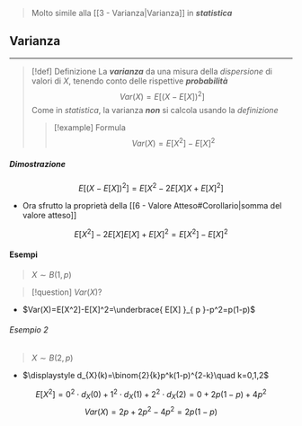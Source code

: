 >Molto simile alla [[3 - Varianza|Varianza]] in ***statistica***

## Varianza
---
>[!def] Definizione
>La ***varianza*** da una misura della *dispersione* di valori di $X$, tenendo conto delle rispettive ***probabilità***
>$$Var(X)=E[(X-E[X])^2]$$
>Come in *statistica*, la varianza ***non*** si calcola usando la *definizione*
>>[!example] Formula
>>$$Var(X)=E[X^2]-E[X]^2$$

##### Dimostrazione
$$
E[(X-E[X])^2]=E[X^2-2E[X]X+E[X]^2]
$$
- Ora sfrutto la proprietà della [[6 - Valore Atteso#Corollario|somma del valore atteso]]

$$
E[X^2]-2E[X]E[X]+E[X]^2=E[X^2]-E[X]^2
$$

#### Esempi
>$X\sim B(1,p)$

>[!question] $Var(X)?$

- $Var(X)=E[X^2]-E[X]^2=\underbrace{ E[X] }_{ p }-p^2=p(1-p)$

###### Esempio 2
>$X\sim B(2,p)$

- $\displaystyle d_{X}(k)=\binom{2}{k}p^k(1-p)^{2-k}\quad k=0,1,2$

$$
E[X^2]=0^2\cdot  d_{X}(0)+1^2\cdot  d_{X}(1)+2^2\cdot  d_{X}(2)=0+2p(1-p)+4p^2
$$
$$
Var(X)=2p+2p^2-4p^2=2p(1-p)
$$